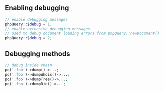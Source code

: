 Enabling debugging
------------------

``` php
// enable debugging messages
phpQuery::$debug = 1;
// enable extensive debugging messages
// used to debug document loading errors from phpQuery::newDocument()
phpQuery::$debug = 2;
```

Debugging methods
-----------------

``` php
// debug inside chain
pq('.foo')->dump()->...;
pq('.foo')->dumpWhois()->...;
pq('.foo')->dumpTree()->...;
pq('.foo')->dumpDie()->...;
```


